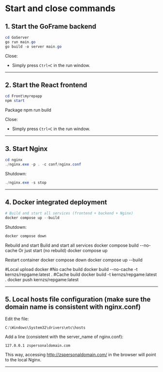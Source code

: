 # Start and close commands

## 1. Start the GoFrame backend

```powershell
cd GoServer
go run main.go
go build -o server main.go
```

Close:
- Simply press `Ctrl+C` in the run window.

---

## 2. Start the React frontend

```powershell
cd Front\myrepapp
npm start
```
Package
npm run build

Close:
- Simply press `Ctrl+C` in the run window.

---

## 3. Start Nginx

```powershell
cd nginx
./nginx.exe -p . -c conf/nginx.conf
```

Shutdown:
```powershell
./nginx.exe -s stop
```

---

## 4. Docker integrated deployment

```powershell
# Build and start all services (frontend + backend + Nginx)
docker compose up --build
```

Shutdown:
```powershell
docker compose down
```
Rebuild and start
Build and start all services
docker compose build --no-cache
Or just start (no rebuild)
docker compose up

Restart container
docker compose down
docker compose up --build

#Local upload docker
#No cache build
docker build --no-cache -t kernzs/repgame:latest .
#Cache build
docker build -t kernzs/repgame:latest .
docker push kernzs/repgame:latest

---

## 5. Local hosts file configuration (make sure the domain name is consistent with nginx.conf)

Edit the file:
```
C:\Windows\System32\drivers\etc\hosts
```
Add a line (consistent with the server_name of nginx.conf):
```
127.0.0.1 zspersonaldomain.com
```

This way, accessing http://zspersonaldomain.com/ in the browser will point to the local Nginx.

---

